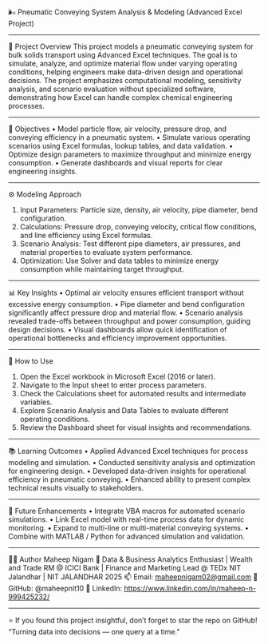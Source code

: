 🌬️ Pneumatic Conveying System Analysis & Modeling (Advanced Excel Project)
________________________________________
🧩 Project Overview
This project models a pneumatic conveying system for bulk solids transport using Advanced Excel techniques. The goal is to simulate, analyze, and optimize material flow under varying operating conditions, helping engineers make data-driven design and operational decisions.
The project emphasizes computational modeling, sensitivity analysis, and scenario evaluation without specialized software, demonstrating how Excel can handle complex chemical engineering processes.
________________________________________
🎯 Objectives
•	Model particle flow, air velocity, pressure drop, and conveying efficiency in a pneumatic system.
•	Simulate various operating scenarios using Excel formulas, lookup tables, and data validation.
•	Optimize design parameters to maximize throughput and minimize energy consumption.
•	Generate dashboards and visual reports for clear engineering insights.
________________________________________
⚙️ Modeling Approach
1.	Input Parameters: Particle size, density, air velocity, pipe diameter, bend configuration.
2.	Calculations: Pressure drop, conveying velocity, critical flow conditions, and line efficiency using Excel formulas.
3.	Scenario Analysis: Test different pipe diameters, air pressures, and material properties to evaluate system performance.
4.	Optimization: Use Solver and data tables to minimize energy consumption while maintaining target throughput.
________________________________________
📊 Key Insights
•	Optimal air velocity ensures efficient transport without excessive energy consumption.
•	Pipe diameter and bend configuration significantly affect pressure drop and material flow.
•	Scenario analysis revealed trade-offs between throughput and power consumption, guiding design decisions.
•	Visual dashboards allow quick identification of operational bottlenecks and efficiency improvement opportunities.
________________________________________
🚀 How to Use
1.	Open the Excel workbook in Microsoft Excel (2016 or later).
2.	Navigate to the Input sheet to enter process parameters.
3.	Check the Calculations sheet for automated results and intermediate variables.
4.	Explore Scenario Analysis and Data Tables to evaluate different operating conditions.
5.	Review the Dashboard sheet for visual insights and recommendations.
________________________________________
📚 Learning Outcomes
•	Applied Advanced Excel techniques for process modeling and simulation.
•	Conducted sensitivity analysis and optimization for engineering design.
•	Developed data-driven insights for operational efficiency in pneumatic conveying.
•	Enhanced ability to present complex technical results visually to stakeholders.
________________________________________
🔮 Future Enhancements
•	Integrate VBA macros for automated scenario simulations.
•	Link Excel model with real-time process data for dynamic monitoring.
•	Expand to multi-line or multi-material conveying systems.
•	Combine with MATLAB / Python for advanced simulation and validation.
________________________________________
👨‍💻 Author
Maheep Nigam
📍 Data & Business Analytics Enthusiast | Wealth and Trade RM @ ICICI Bank | Finance and Marketing Lead @ TEDx NIT Jalandhar | NIT JALANDHAR 2025
📫 Email: maheepnigam02@gmail.com
🔗 GitHub: @maheepnit10
💼 LinkedIn: https://www.linkedin.com/in/maheep-n-999425232/
________________________________________
⭐ If you found this project insightful, don’t forget to star the repo on GitHub!
“Turning data into decisions — one query at a time.”


